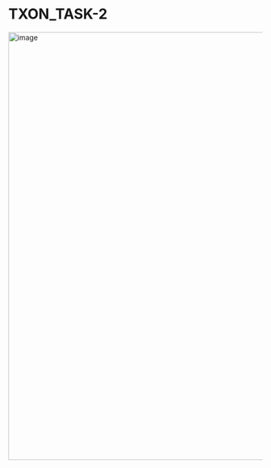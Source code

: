 # TXON_TASK-2
<img width="847" alt="image" src="https://github.com/SuraviMitra/TXON_TASK-2/assets/119784780/a827ed79-1f1c-484d-8555-b6b2852574ea">
